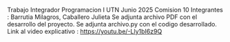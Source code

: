 Trabajo Integrador Programacion I
UTN
Junio 2025
Comision 10 
Integrantes : Barrutia Milagros, Caballero Julieta
Se adjunta archivo PDF con el desarrollo del proyecto.
Se adjunta archivo.py con el codigo desarrollado.
Link al video explicativo : https://youtu.be/-Lly1bI6z9Q
